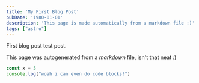 ```yaml
---
title: 'My First Blog Post'
pubDate: '1980-01-01' 
description: 'This page is made automatically from a markdown file :)'
tags: ["astro"]
---
```


First blog post test post. 

This page was autogenerated from a *markdown* file, isn't that neat :)

```typescript
const x = 5
console.log("woah i can even do code blocks!")
```
